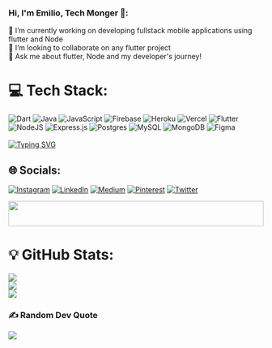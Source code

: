 ### Hi, I'm Emilio, Tech Monger 👋:

🔭 I’m currently working on developing fullstack mobile applications using flutter and Node <br>👯  I’m looking to collaborate on any flutter project<br>💬 Ask me about flutter, Node and my developer's journey!


# 💻 Tech Stack:
![Dart](https://img.shields.io/badge/dart-%230175C2.svg?style=for-the-badge&logo=dart&logoColor=white) ![Java](https://img.shields.io/badge/java-%23ED8B00.svg?style=for-the-badge&logo=java&logoColor=white) ![JavaScript](https://img.shields.io/badge/javascript-%23323330.svg?style=for-the-badge&logo=javascript&logoColor=%23F7DF1E) ![Firebase](https://img.shields.io/badge/firebase-%23039BE5.svg?style=for-the-badge&logo=firebase) ![Heroku](https://img.shields.io/badge/heroku-%23430098.svg?style=for-the-badge&logo=heroku&logoColor=white) ![Vercel](https://img.shields.io/badge/vercel-%23000000.svg?style=for-the-badge&logo=vercel&logoColor=white) ![Flutter](https://img.shields.io/badge/Flutter-%2302569B.svg?style=for-the-badge&logo=Flutter&logoColor=white) ![NodeJS](https://img.shields.io/badge/node.js-6DA55F?style=for-the-badge&logo=node.js&logoColor=white) ![Express.js](https://img.shields.io/badge/express.js-%23404d59.svg?style=for-the-badge&logo=express&logoColor=%2361DAFB) ![Postgres](https://img.shields.io/badge/postgres-%23316192.svg?style=for-the-badge&logo=postgresql&logoColor=white) ![MySQL](https://img.shields.io/badge/mysql-%2300f.svg?style=for-the-badge&logo=mysql&logoColor=white) ![MongoDB](https://img.shields.io/badge/MongoDB-%234ea94b.svg?style=for-the-badge&logo=mongodb&logoColor=white) 	![Figma](https://img.shields.io/badge/figma-%23F24E1E.svg?style=for-the-badge&logo=figma&logoColor=white)<br><br>
[![Typing SVG](https://readme-typing-svg.herokuapp.com?color=%2336BCF7&lines=Flutter+Developer;Firebase+Dart+Java+Prisma;Android%2C+Node+Developer;2%2B+years+of+experience+)](https://git.io/typing-svg)


## 🌐 Socials:
[![Instagram](https://img.shields.io/badge/Instagram-%23E4405F.svg?logo=Instagram&logoColor=white)](https://instagram.com/_emiliokariuki) [![LinkedIn](https://img.shields.io/badge/LinkedIn-%230077B5.svg?logo=linkedin&logoColor=white)](https://linkedin.com/in/emilio-kariuki) [![Medium](https://img.shields.io/badge/Medium-12100E?logo=medium&logoColor=white)](https://medium.com/@@emilio113kariuki) [![Pinterest](https://img.shields.io/badge/Pinterest-%23E60023.svg?logo=Pinterest&logoColor=white)](https://pinterest.com/@emilio113kariuki) [![Twitter](https://img.shields.io/badge/Twitter-%231DA1F2.svg?logo=Twitter&logoColor=white)](https://twitter.com/@EG_Kariuki) 




<!--Github Stats-->
<div align=center>
   <a href="https://github.com/emilio-kariuki">
   <img height=50 width=100% src="https://raw.githubusercontent.com/Semilio-kariuki/emilio-kariuki/ouput/divider.gif">
   </a>
</div>

# 💡 GitHub Stats:

![](https://github-readme-stats.vercel.app/api?username=emilio-kariuki&theme=darcula&hide_border=false&include_all_commits=true&count_private=true)<br/>
![](https://github-readme-streak-stats.herokuapp.com/?user=emilio-kariuki&theme=darcula&hide_border=false)<br/>
![](https://github-readme-stats.vercel.app/api/top-langs/?username=emilio-kariuki&theme=darcula&hide_border=false&include_all_commits=true&count_private=true&layout=compact)








<!-- Commit Graph-->

<!-- ## <img src="https://media.giphy.com/media/12oufCB0MyZ1Go/giphy.gif" width="50"> Last 31 days stats -->

<!-- <a href="https://github.com/ashutosh00710/github-readme-activity-graph"><img alt="Emilio Kariuki's Activity Graph" src="https://activity-graph.herokuapp.com/graph?username=emilio-kariuki&bg_color=1F222E&color=36BCF7&line=00FFFF&point=FFFFFF&hide_border=true" /></a> -->

### ✍️ Random Dev Quote
![](https://quotes-github-readme.vercel.app/api?type=horizontal&theme=radical)

